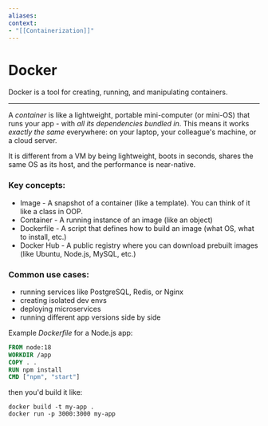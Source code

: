 ```yaml
---
aliases:
context:
- "[[Containerization]]"
---
```


# Docker

Docker is a tool for creating, running, and manipulating containers.

---
A *container* is like a lightweight, portable mini-computer (or mini-OS) that runs your app - with *all its dependencies bundled in*. This means it works *exactly the same* everywhere: on your laptop, your colleague's machine, or a cloud server.

It is different from a VM by being lightweight, boots in seconds, shares the same OS as its host, and the performance is near-native.

### Key concepts:
- Image - A snapshot of a container (like a template). You can think of it like a class in OOP.
- Container - A running instance of an image (like an object)
- Dockerfile - A script that defines how to build an image (what OS, what to install, etc.)
 - Docker Hub - A public registry where you can download prebuilt images (like Ubuntu, Node.js, MySQL, etc.)

### Common use cases:
- running services like PostgreSQL, Redis, or Nginx
- creating isolated dev envs
- deploying microservices
- running different app versions side by side


Example *Dockerfile* for a Node.js app:
``` dockerfile
FROM node:18
WORKDIR /app
COPY . .
RUN npm install
CMD ["npm", "start"]
```

then you'd build it like:

``` docker
docker build -t my-app .
docker run -p 3000:3000 my-app
```
